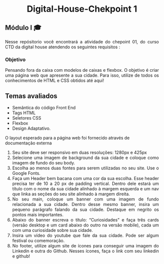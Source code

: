 <h1 align="center">Digital-House-Chekpoint 1</h1>

  <h2 align="justify"> Módulo I 🎓 </h2> 
<p align="justify"> Nesse repósitorio você encontrará a atividade do chepoint 01, do curso CTD da digital house atendendo os seguintes requisitos : </p>


  <h3 align="justify">Objetivo</h3>
<p align="justify" >Pensando fora da caixa com modelos de caixas e flexbox.
O objetivo é criar uma página web que apresente a sua cidade. Para isso, utilize de todos
os conhecimentos de HTML e CSS obtidos até aqui!</p>
 <h2 align="justify"> Temas avaliados</h2> 
 <ul align="justify" >
<li>Semântica do código Front End</li>
<li>Tags HTML</li>
<li>Seletores CSS</li>
<li>Flexbox</li>
<li>Design Adaptativo.</li>
</ul>

O layout esperado para a página web foi fornecido através de documentação externa

 <ol align="justify">
<li> Seu site deve ser responsivo em duas resoluções: 1280px e 425px</li>
<li> Selecione uma imagem de background da sua cidade e coloque como imagem
de fundo do seu body.</li>
<li> Escolha ao menos duas fontes para serem utilizadas no seu site. Use o Google
Fonts.</li>
<li> Faça um Header bem bacana com uma cor da sua escolha. Esse header precisa
ter de 10 a 20 px de padding vertical. Dentro dele estará um título com o nome
da sua cidade alinhado à margem esquerda e um nav que linka as seções do
seu site alinhado à margem direita.</li>
<li> No seu main, coloque um banner com uma imagem de fundo relacionada a sua
cidade. Dentro desse mesmo banner, insira um pequeno parágrafo falando da
sua cidade. Destaque em negrito os pontos mais importantes.</li>
<li> Abaixo do banner escreva o título: “Curiosidades” e faça três cards (versão
desktop e um card abaixo do outro na versão mobile), cada um com uma
curiosidade sobre sua cidade.</li>
<li> Insira um vídeo do youtube que fale da sua cidade. Pode ser algum festival ou
comemoração. </li>
<li> No footer, utilize algum site de ícones para conseguir uma imagem do Linkedin
e outra do Github. Nesses ícones, faça o link com seu linkedin e github! </li>
</ol>
